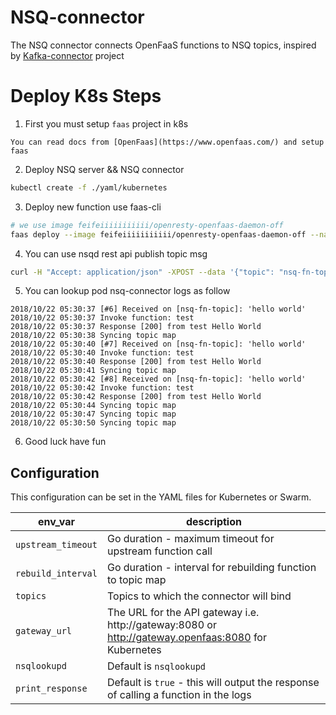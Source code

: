 # NSQ-connector
The NSQ connector connects OpenFaaS functions to NSQ topics, inspired by [Kafka-connector](https://github.com/openfaas-incubator/kafka-connector) project

# Deploy K8s Steps

1. First you must setup `faas` project in k8s

```
You can read docs from [OpenFaas](https://www.openfaas.com/) and setup faas
```

2. Deploy NSQ server && NSQ connector

```bash
kubectl create -f ./yaml/kubernetes
```

3. Deploy new function use faas-cli

```bash
# we use image feifeiiiiiiiiiii/openresty-openfaas-daemon-off
faas deploy --image feifeiiiiiiiiiii/openresty-openfaas-daemon-off --name=test-fn --annotation topic="nsq-fn-topic"
```

4. You can use nsqd rest api publish topic msg

``` bash
curl -H "Accept: application/json" -XPOST --data '{"topic": "nsq-fn-topic","value": "hello world"}' http://127.0.0.1:30151/pub?topic=faas-request
```

5. You can lookup pod nsq-connector logs as follow
```
2018/10/22 05:30:37 [#6] Received on [nsq-fn-topic]: 'hello world'
2018/10/22 05:30:37 Invoke function: test
2018/10/22 05:30:37 Response [200] from test Hello World
2018/10/22 05:30:38 Syncing topic map
2018/10/22 05:30:40 [#7] Received on [nsq-fn-topic]: 'hello world'
2018/10/22 05:30:40 Invoke function: test
2018/10/22 05:30:40 Response [200] from test Hello World
2018/10/22 05:30:41 Syncing topic map
2018/10/22 05:30:42 [#8] Received on [nsq-fn-topic]: 'hello world'
2018/10/22 05:30:42 Invoke function: test
2018/10/22 05:30:42 Response [200] from test Hello World
2018/10/22 05:30:44 Syncing topic map
2018/10/22 05:30:47 Syncing topic map
2018/10/22 05:30:50 Syncing topic map
```

6. Good luck have fun

## Configuration

This configuration can be set in the YAML files for Kubernetes or Swarm.

| env_var               | description                                                 |
| --------------------- |----------------------------------------------------------   |
| `upstream_timeout`      | Go duration - maximum timeout for upstream function call    |
| `rebuild_interval`      | Go duration - interval for rebuilding function to topic map |
| `topics`                | Topics to which the connector will bind                     |
| `gateway_url`           | The URL for the API gateway i.e. http://gateway:8080 or http://gateway.openfaas:8080 for Kubernetes       |
| `nsqlookupd`           | Default is `nsqlookupd`                                          |
| `print_response`        | Default is `true` - this will output the response of calling a function in the logs |